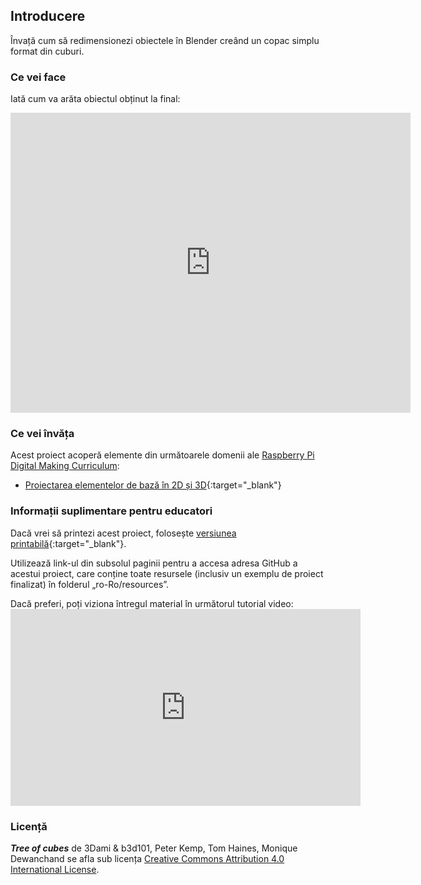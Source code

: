 ## Introducere

Învață cum să redimensionezi obiectele în Blender creând un copac simplu format din cuburi.

### Ce vei face

Iată cum va arăta obiectul obținut la final:

<div class="sketchfab-embed-wrapper">
  <iframe width="640" height="480" src="https://sketchfab.com/models/0e62596168f84ea0a40b4644c4ecc3f2/embed" frameborder="0" allowvr allowfullscreen mozallowfullscreen="true" webkitallowfullscreen="true" onmousewheel=""></iframe>
</div>

### Ce vei învăța

Acest proiect acoperă elemente din următoarele domenii ale [Raspberry Pi Digital Making Curriculum](http://rpf.io/curriculum):

+ [Proiectarea elementelor de bază în 2D și 3D](https://curriculum.raspberrypi.org/design/creator/){:target="_blank"}

### Informații suplimentare pentru educatori

Dacă vrei să printezi acest proiect, folosește [versiunea printabilă](https://projects.raspberrypi.org/en/projects/blender-tree-of-cubes/print){:target="_blank"}.

Utilizează link-ul din subsolul paginii pentru a accesa adresa GitHub a acestui proiect, care conține toate resursele (inclusiv un exemplu de proiect finalizat) în folderul „ro-Ro/resources”.

Dacă preferi, poți viziona întregul material în următorul tutorial video: <iframe width="560" height="315" src="https://www.youtube.com/embed/Urh8iActMqA?rel=0" frameborder="0" allowfullscreen mark="crwd-mark"></iframe> 

### Licență

***Tree of cubes*** de 3Dami & b3d101, Peter Kemp, Tom Haines, Monique Dewanchand se afla sub licența [Creative Commons Attribution 4.0 International License](http://creativecommons.org/licenses/by-sa/4.0/).